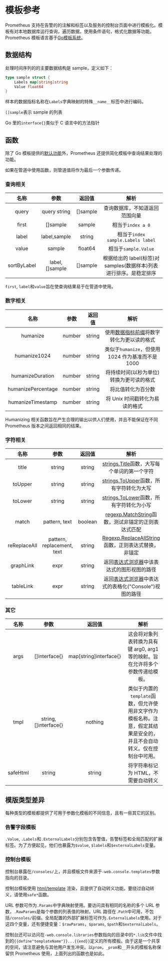 # 模板参考

Prometheus 支持在告警的的注解和标签以及服务的控制台页面中进行模板化。模板有对本地数据库运行查询，遍历数据，使用条件语句，格式化数据等功能。Prometheus 模板语言基于[Go模板系统](https://golang.org/pkg/text/template/)。

## 数据结构 <a href="#data-structures" id="data-structures"></a>

处理时间序列的的主要数据结构是 sample，定义如下：

```go
type sample struct {
    Labels map[string]string
    Value float64
}
```

样本的数据指标名称在`Labels`字典映射的特殊`__name__`标签中进行编码。

`[]sample`表示 sample 的列表

Go 里的`interface{}`类似于 C 语言中的方法指针

## 函数 <a href="#functions" id="functions"></a>

除了 Go 模板提供的[默认功能](https://golang.org/pkg/text/template/#hdr-Functions)外，Prometheus 还提供简化模板中查询结果处理的功能。

如果在管道中使用函数，则管道值将作为最后一个参数传递。

### 查询相关 <a href="#queries" id="queries"></a>

|      名称     |        参数       |    返回值    |                     解析                     |
| :---------: | :-------------: | :-------: | :----------------------------------------: |
|    query    |   query string  | \[]sample |               查询数据库，不知道返回范围向量              |
|    first    |    \[]sample    |   sample  |               相当于`index a 0`               |
|    label    |   label,sample  |   string  |       相当于`index sample.Labels label`       |
|    value    |      sample     |  float64  |              相当于`sample.Value`             |
| sortByLabel | label,\[]sample | \[]sample | 根据给出的 label(标签)对 samples(数据样本)列表进行排序。是稳定排序 |

`first`, `label`和`value`旨在使查询结果易于在管道中使用。

### 数字相关 <a href="#numbers" id="numbers"></a>

|         名称         |   参数   |   返回值  |                                  解析                                  |
| :----------------: | :----: | :----: | :------------------------------------------------------------------: |
|      humanize      | number | string | 使用[数据指标前缀](https://en.wikipedia.org/wiki/Metric\_prefix)将数字转化为更以读的格式 |
|    humanize1024    | number | string |                  类似于`humanize`，但使用 1024 作为基准而不是 1000                 |
|  humanizeDuration  | number | string |                         将持续时间(以秒为单位)转换为更可读的格式                        |
| humanizePercentage | number | string |                               将比值转化为百分数                              |
|  humanizeTimestamp | number | string |                          将 Unix 时间戳转化为易读的格式                          |

Humanizing 相关函数旨在产生合理的输出以供人们使用，并且不能保证在不同 Prometheus 版本之间返回相同的结果。

### 字符相关 <a href="#strings" id="strings"></a>

|      名称      |             参数             |   返回值   |                                                                    解析                                                                   |
| :----------: | :------------------------: | :-----: | :-------------------------------------------------------------------------------------------------------------------------------------: |
|     title    |           string           |  string |                                  [strings.Title](https://golang.org/pkg/strings/#Title)函数，大写每个单词的第一个字符                                  |
|    toUpper   |           string           |  string |                                  [strings.ToUpper](https://golang.org/pkg/strings/#ToUpper)函数，所有字符转化为大写                                 |
|    toLower   |           string           |  string |                                  [strings.ToLower](https://golang.org/pkg/strings/#ToLower)函数，所有字符转化为小写                                 |
|     match    |        pattern, text       | boolean |                             [regexp.MatchString](https://golang.org/pkg/regexp/#MatchString)函数，测试非锚定的正则表达式匹配                            |
| reReplaceAll | pattern, replacement, text |  string |                     [Regexp.ReplaceAllString](https://golang.org/pkg/regexp/#Regexp.ReplaceAllString)函数，正则表达式替换，非锚定                     |
|   graphLink  |            expr            |  string |       返回[表达式浏览器](https://github.com/hulining/prometheus\_docs/blob/release-v2.19/prometheus/configuration/browser.md)中该表达式的图形视图的路径      |
|   tableLink  |            expr            |  string | 返回[表达式浏览器](https://github.com/hulining/prometheus\_docs/blob/release-v2.19/prometheus/configuration/browser.md)中表达式的表格化("Console")视图的路径 |

### 其它 <a href="#others" id="others"></a>

|    名称    |           参数           |           返回值           |                                 解析                                |
| :------: | :--------------------: | :---------------------: | :---------------------------------------------------------------: |
|   args   |     \[]interface{}     | map\[string]interface{} |           这会将对象列表转换为具有键 arg0, arg1 等的映射。旨在允许将多个参数传递给模板。           |
|   tmpl   | string, \[]interface{} |         nothing         | 类似于内置的`template`函数，但允许使用非文字作为模板名称。注意，假定其结果是安全的，并且不会自动转义。仅在控制台中可用。 |
| safeHtml |         string         |          string         |                        将字符串标记为 HTML，不需要自动转义                       |

## 模版类型差异 <a href="#template-type-differences" id="template-type-differences"></a>

每种类型的模板都提供了可用于参数化模板的不同信息，且有一些其它的区别。

### 告警字段模板 <a href="#alert-field-templates" id="alert-field-templates"></a>

`.Value`, `.Labels`和`.ExternalLabels`分别包含告警值，告警标签和全局匹配的扩展标签。为了方便起见，他们也暴露为`$value`, `$labels`和`$externalLabels`变量。

### 控制台模板 <a href="#console-templates" id="console-templates"></a>

控制台暴露在`/consoles/`上，并且模板文件来源于`-web.console.templates`参数指向的目录。

控制台模板使用 [html/template](https://golang.org/pkg/html/template/) 渲染，且提供了自动转义功能。要绕过自动转义，请使用`safe*`函数。

URL 参数可作为`.Params`中字典映射使用。要访问具有相同的名称的多个 URL 参数，`.RawParams`是每个参数的列表值的映射。URL 路径在`.Path`中可用，不包括`/consoles/`前缀。全局配置的外部扩展标签可作为`.ExternalLabels`使用。对于这四个变量，还有便捷变量：`$rawParams`，`$params`, `$path`和`$externalLabels`。

控制台还可以访问在`-web.console.libraries`参数指向的目录中的`*.lib`文件中找到的`{{define"templateName"}}...{{end}}`定义的所有模板。由于这是一个共享的空间，请注意避免与其他用户发生冲突。以`prom`，`_prom`和`__`开头的模板名称保留供 Prometheus 使用，上面列出的函数也是如此。
